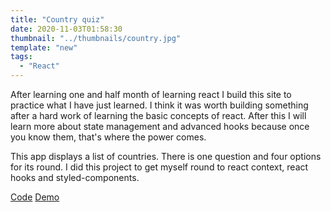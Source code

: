```yaml
---
title: "Country quiz"
date: 2020-11-03T01:58:30
thumbnail: "../thumbnails/country.jpg"
template: "new"
tags:
  - "React"
---
```


After learning one and half month of learning react I build this site to practice what I have just learned. I think it was worth building something after a hard work of learning the basic concepts of react. After this I will learn more about state management and advanced hooks because once you know them, that's where the power comes.

This app displays a list of countries. There is one question and four options for its round. I did this project to get myself round to react context, react hooks and styled-components.

<a href='https://github.com/starjardin/country-quiz'>Code</a>
<a href='https://country-quiz-tantely.netlify.app/'>Demo</a>

